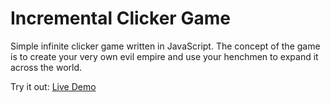 # Incremental Clicker Game
Simple infinite clicker game written in JavaScript. The concept of the game is to create your very own evil empire and use your henchmen to expand it across the world.

Try it out: [Live Demo](https://db.tt/3Hqn8pbv/)
